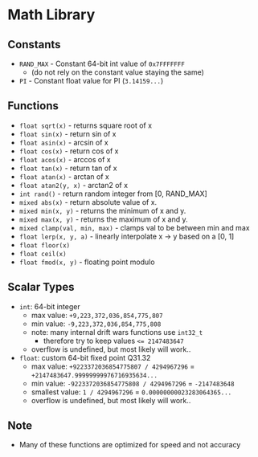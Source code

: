 # Math Library

## Constants
- `RAND_MAX` - Constant 64-bit int value of `0x7FFFFFFF`
    - (do not rely on the constant value staying the same)
- `PI` - Constant float value for PI (`3.14159...`)

## Functions
- `float sqrt(x)` - returns square root of x
- `float sin(x)` - return sin of x
- `float asin(x)` - arcsin of x
- `float cos(x)` - return cos of x
- `float acos(x)` - arccos of x
- `float tan(x)` - return tan of x
- `float atan(x)` - arctan of x
- `float atan2(y, x)` - arctan2 of x
- `int rand()` - return random integer from [0, RAND_MAX]
- `mixed abs(x)` - return absolute value of x.
- `mixed min(x, y)` - returns the minimum of x and y.
- `mixed max(x, y)` - returns the maximum of x and y.
- `mixed clamp(val, min, max)` - clamps val to be between min and max
- `float lerp(x, y, a)` - linearly interpolate x -> y based on a [0, 1]
- `float floor(x)`
- `float ceil(x)`
- `float fmod(x, y)` - floating point modulo

## Scalar Types
- `int`: 64-bit integer
    - max value: `+9,223,372,036,854,775,807`
    - min value: `-9,223,372,036,854,775,808`
    - note: many internal drift wars functions use `int32_t`
        - therefore try to keep values `<= 2147483647`
    - overflow is undefined, but most likely will work..
- `float`: custom 64-bit fixed point Q31.32
    - max value: `+9223372036854775807 / 4294967296` = `+2147483647.99999999976716935634...`
    - min value: `-9223372036854775808 / 4294967296` = `-2147483648`
    - smallest value: `1 / 4294967296` = `0.00000000023283064365...`
    - overflow is undefined, but most likely will work..

## Note
- Many of these functions are optimized for speed and not accuracy
